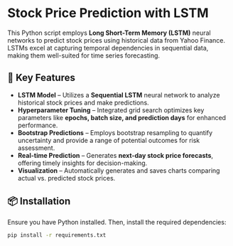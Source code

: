 # Stock Price Prediction with LSTM

This Python script employs **Long Short-Term Memory (LSTM)** neural networks to predict stock prices using historical data from Yahoo Finance. LSTMs excel at capturing temporal dependencies in sequential data, making them well-suited for time series forecasting.

## 🚀 Key Features

- **LSTM Model** – Utilizes a **Sequential LSTM** neural network to analyze historical stock prices and make predictions.  
- **Hyperparameter Tuning** – Integrated grid search optimizes key parameters like **epochs, batch size, and prediction days** for enhanced performance.  
- **Bootstrap Predictions** – Employs bootstrap resampling to quantify uncertainty and provide a range of potential outcomes for risk assessment.  
- **Real-time Prediction** – Generates **next-day stock price forecasts**, offering timely insights for decision-making.  
- **Visualization** – Automatically generates and saves charts comparing actual vs. predicted stock prices.  

## 📦 Installation

Ensure you have Python installed. Then, install the required dependencies:

```bash
pip install -r requirements.txt